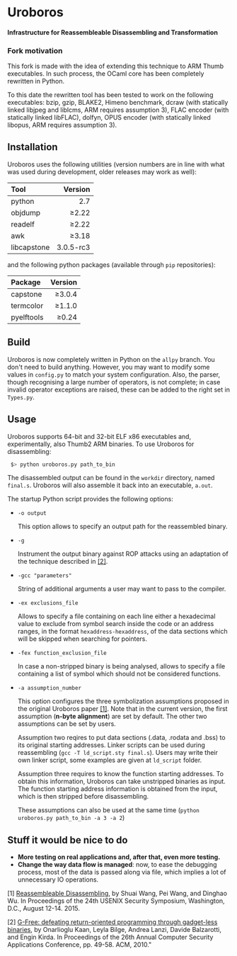 # Uroboros
#### Infrastructure for Reassembleable Disassembling and Transformation

### Fork motivation

This fork is made with the idea of extending this technique to ARM Thumb executables. In such process, the OCaml core has been completely rewritten in Python.

To this date the rewritten tool has been tested to work on the following executables: bzip, gzip, BLAKE2, Himeno benchmark, dcraw (with statically linked libjpeg and liblcms, ARM requires assumption 3), FLAC encoder (with statically linked libFLAC), dolfyn, OPUS encoder (with statically linked libopus, ARM requires assumption 3).

## Installation

Uroboros uses the following utilities (version numbers are in line with what was used during development, older releases may work as well):

| Tool        | Version   |
|:------------|----------:|
| python      | 2.7       |
| objdump     | ≥2.22     |
| readelf     | ≥2.22     |
| awk         | ≥3.18     |
| libcapstone | 3.0.5-rc3 |

and the following python packages (available through `pip` repositories):

| Package     | Version |
|:------------|--------:|
| capstone    | ≥3.0.4  |
| termcolor   | ≥1.1.0  |
| pyelftools  | ≥0.24   |

## Build

Uroboros is now completely written in Python on the `allpy` branch. You don't need to build anything. However, you may want to modify some values in `config.py` to match your system configuration. Also, the parser, though recognising a large number of operators, is not complete; in case invalid operator exceptions are raised, these can be added to the right set in `Types.py`.

## Usage

Uroboros supports 64-bit and 32-bit ELF x86 executables and, experimentally, also Thumb2 ARM binaries.
To use Uroboros for disassembling:

```bash
 $> python uroboros.py path_to_bin
```

The disassembled output can be found in the `workdir` directory, named `final.s`. Uroboros will also assemble it back into an executable, `a.out`.

The startup Python script provides the following options:

* `-o output`

    This option allows to specify an output path for the reassembled binary.

* `-g`

    Instrument the output binary against ROP attacks using an adaptation of the technique described in [\[2\]](#gfree).

* `-gcc "parameters"`

    String of additional arguments a user may want to pass to the compiler.

* `-ex exclusions_file`

    Allows to specify a file containing on each line either a hexadecimal value to exclude from symbol search inside the code or an address ranges, in the format `hexaddress-hexaddress`, of the data sections which will be skipped when searching for pointers.

* `-fex function_exclusion_file`

    In case a non-stripped binary is being analysed, allows to specify a file containing a list of symbol which should not be considered functions.

* `-a assumption_number`

    This option configures the three symbolization assumptions proposed in the original Uroboros paper [\[1\]](#uroboros). Note that in the current version, the first assumption (**n-byte alignment**) are set by default. The other two assumptions can be set by users.

    Assumption two reqires to put data sections (.data, .rodata and .bss) to its original starting addresses. Linker scripts can be used during reassembling (`gcc -T ld_script.sty final.s`). Users may write their own linker script, some examples are given at `ld_script` folder.

    Assumption three requires to know the function starting addresses. To obtain this information, Uroboros can take unstripped binaries as input. The function starting address information is obtained from the input, which is then stripped before disassembling.

    These assumptions can also be used at the same time (`python uroboros.py path_to_bin -a 3 -a 2`)

## Stuff it would be nice to do
* **More testing on real applications and, after that, even more testing.**
* **Change the way data flow is managed**: now, to ease the debugging process, most of the data is passed along via file, which implies a lot of unnecessary IO operations.


<a name="uroboros">[1]</a> [Reassembleable Disassembling](https://www.usenix.org/conference/usenixsecurity15/technical-sessions/presentation/wang-shuai), by Shuai Wang, Pei Wang, and Dinghao Wu. In Proceedings of the 24th USENIX Security Symposium, Washington, D.C., August 12-14. 2015.

<a name="gfree">[2]</a> [G-Free: defeating return-oriented programming through gadget-less binaries](https://doi.org/10.1145/1920261.1920269), by Onarlioglu Kaan, Leyla Bilge, Andrea Lanzi, Davide Balzarotti, and Engin Kirda. In Proceedings of the 26th Annual Computer Security Applications Conference, pp. 49-58. ACM, 2010."
